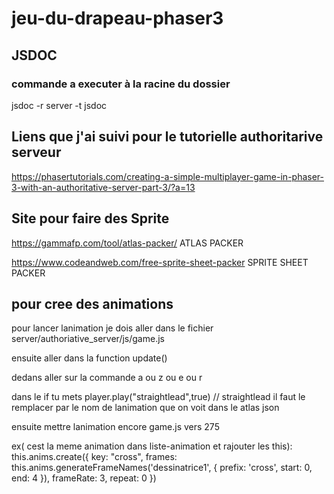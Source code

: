 # jeu-du-drapeau-phaser3

## JSDOC
### commande a executer à la racine du dossier
jsdoc -r server -t jsdoc

## Liens que j'ai suivi pour le tutorielle authoritarive serveur
https://phasertutorials.com/creating-a-simple-multiplayer-game-in-phaser-3-with-an-authoritative-server-part-3/?a=13

## Site pour faire des Sprite
https://gammafp.com/tool/atlas-packer/ ATLAS PACKER

https://www.codeandweb.com/free-sprite-sheet-packer SPRITE SHEET PACKER




## pour cree des animations


pour lancer lanimation je dois aller dans le fichier 
server/authoriative_server/js/game.js

ensuite aller dans la function update()

dedans aller sur la commande a ou z ou e ou r

dans le if tu mets 
player.play("straightlead",true) // straightlead il faut le remplacer par le nom de lanimation que on voit dans le atlas json


ensuite mettre lanimation encore game.js
vers  275 

ex( cest la meme animation dans liste-animation et rajouter les this):
this.anims.create({
        key: "cross",
        frames: this.anims.generateFrameNames('dessinatrice1', { prefix: 'cross', start: 0, end: 4 }),
        frameRate: 3, 
        repeat: 0
      })
